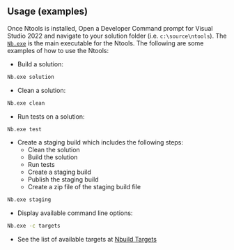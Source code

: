 ## Usage (examples)

Once Ntools is installed, Open a Developer Command prompt for Visual Studio 2022 and navigate to your solution folder (i.e. `c:\source\ntools`).  The [`Nb.exe`](./ntools/nbuild.md) is the main executable for the Ntools.  The following are some examples of how to use the Ntools:

-   Build a solution:

```cmd
Nb.exe solution
```
- Clean a solution:

```cmd
Nb.exe clean
```
- Run tests on a solution:

```cmd
Nb.exe test
```
- Create a staging build which includes the following steps:
    - Clean the solution
    - Build the solution
    - Run tests
    - Create a staging build
    - Publish the staging build
    - Create a zip file of the staging build file

```cmd
Nb.exe staging
```
- Display available command line options:
    
```cmd
Nb.exe -c targets
```
- See the list of available targets at [Nbuild Targets](./ntools/nbuild-targets.md)

